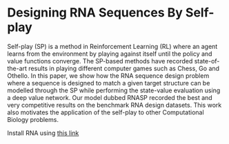 # Designing RNA Sequences By Self-play

Self-play (SP) is a method in Reinforcement Learning (RL) where an agent learns from the environment by playing against itself until the policy and value functions converge. The SP-based methods have recorded state-of-the-art results in playing different computer games such as Chess, Go and Othello. In this paper, we show how the RNA sequence design problem where a sequence is designed to match a given target structure can be modelled through the SP while performing the state-value evaluation using a deep value network. Our model dubbed RNASP recorded the best and very competitive results on the benchmark RNA design datasets. This work also motivates the application of the self-play to other Computational Biology problems.


Install RNA using [this link](https://www.tbi.univie.ac.at/RNA/ViennaRNA/doc/html/install.html)
